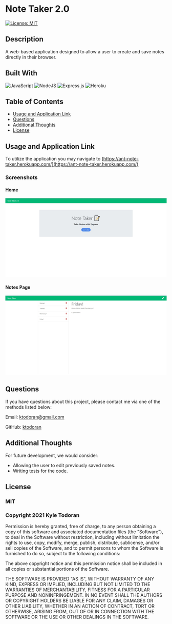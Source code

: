 # Note Taker 2.0
        
[![License: MIT](https://img.shields.io/badge/License-MIT-yellow.svg)](https://opensource.org/licenses/MIT)
      
## Description

A web-based application designed to allow a user to create and save notes directly in their browser.

## Built With
    
<img alt="JavaScript" src="https://img.shields.io/badge/javascript-%23323330.svg?style=for-the-badge&logo=javascript&logoColor=%23F7DF1E"/>

<img alt="NodeJS" src="https://img.shields.io/badge/node.js-%2343853D.svg?style=for-the-badge&logo=node-dot-js&logoColor=white"/>

<img alt="Express.js" src="https://img.shields.io/badge/express.js-%23404d59.svg?style=for-the-badge&logo=express&logoColor=%2361DAFB"/>

<img alt="Heroku" src="https://img.shields.io/badge/heroku-%23430098.svg?style=for-the-badge&logo=heroku&logoColor=white"/>

## Table of Contents

* [Usage and Application Link](#usage-and-application-link)
* [Questions](#questions)
* [Additional Thoughts](#additional-thoughts)
* [License](#license)


## Usage and Application Link
To utilize the application you may navigate to [https://ant-note-taker.herokuapp.com/](https://ant-note-taker.herokuapp.com/)

### Screenshots

#### Home
<img src="public/assets/images/ScreenshotOfHomePage.jpg" alt="Home Page of NoteTaker 2.0"/>

#### Notes Page
<img src="public/assets/images/ScreenshotofProject.jpg" alt="Inside of NoteTaker 2.0"/>

## Questions
If you have questions about this project, please contact me via one of the methods listed below:

Email: ktodoran@gmail.com

GitHub: [ktodoran](https://github.com/ktodoran)

## Additional Thoughts

For future development, we would consider:

* Allowing the user to edit previously saved notes.
* Writing tests for the code.

## License
        
### MIT
        
### Copyright 2021 Kyle Todoran
        
Permission is hereby granted, free of charge, to any person obtaining a copy of this software and associated documentation files (the "Software"), to deal in the Software without restriction, including without limitation the rights to use, copy, modify, merge, publish, distribute, sublicense, and/or sell copies of the Software, and to permit persons to whom the Software is furnished to do so, subject to the following conditions:

  The above copyright notice and this permission notice shall be included in all copies or substantial portions of the Software.

  THE SOFTWARE IS PROVIDED "AS IS", WITHOUT WARRANTY OF ANY KIND, EXPRESS OR IMPLIED, INCLUDING BUT NOT LIMITED TO THE WARRANTIES OF MERCHANTABILITY, FITNESS FOR A PARTICULAR PURPOSE AND NONINFRINGEMENT. IN NO EVENT SHALL THE AUTHORS OR COPYRIGHT HOLDERS BE LIABLE FOR ANY CLAIM, DAMAGES OR OTHER LIABILITY, WHETHER IN AN ACTION OF CONTRACT, TORT OR OTHERWISE, ARISING FROM, OUT OF OR IN CONNECTION WITH THE SOFTWARE OR THE USE OR OTHER DEALINGS IN THE SOFTWARE.
